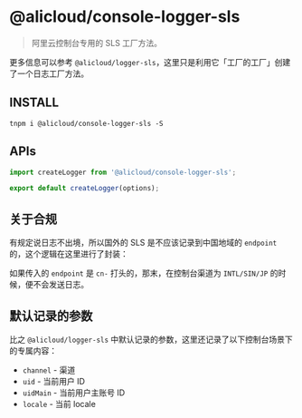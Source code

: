 # @alicloud/console-logger-sls

> 阿里云控制台专用的 SLS 工厂方法。

更多信息可以参考 `@alicloud/logger-sls`，这里只是利用它「工厂的工厂」创建了一个日志工厂方法。

## INSTALL

```shell
tnpm i @alicloud/console-logger-sls -S
```

## APIs

```typescript
import createLogger from '@alicloud/console-logger-sls';

export default createLogger(options);
```

## 关于合规

有规定说日志不出境，所以国外的 SLS 是不应该记录到中国地域的 `endpoint` 的，这个逻辑在这里进行了封装：

如果传入的 `endpoint` 是 `cn-` 打头的，那末，在控制台渠道为 `INTL/SIN/JP` 的时候，便不会发送日志。

## 默认记录的参数

比之 `@alicloud/logger-sls` 中默认记录的参数，这里还记录了以下控制台场景下的专属内容：

* `channel` - 渠道
* `uid` - 当前用户 ID
* `uidMain` - 当前用户主账号 ID
* `locale` - 当前 locale
